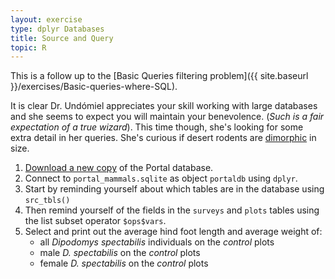 ```yaml
---
layout: exercise
type: dplyr Databases
title: Source and Query
topic: R
---
```


This is a follow up to the [Basic Queries filtering problem]({{ site.baseurl }}/exercises/Basic-queries-where-SQL).

It is clear Dr. Undómiel appreciates your skill working with large databases and 
she seems to expect you will maintain your benevolence. (*Such is a fair 
expectation of a true wizard*). This time though, she's looking for some extra 
detail in her queries. She's curious if desert rodents are [dimorphic](https://en.wikipedia.org/wiki/Sexual_dimorphism) in size.

1. [Download a new copy](https://ndownloader.figshare.com/files/2292171) of the 
   Portal database. 
2. Connect to `portal_mammals.sqlite` as object `portaldb` using `dplyr`.
3. Start by reminding yourself about which tables are in the database using
   `src_tbls()`
4. Then remind yourself of the fields in the `surveys` and `plots` tables using
   the list subset operator `$ops$vars`.
5. Select and print out the average hind foot length and average weight of:
    - all *Dipodomys spectabilis* individuals on the *control* plots
    - male *D. spectabilis* on the *control* plots
    - female *D. spectabilis* on the *control* plots
